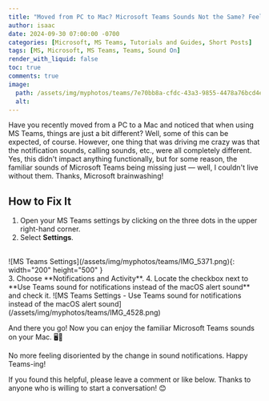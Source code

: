 ```yaml
---
title: "Moved from PC to Mac? Microsoft Teams Sounds Not the Same? Feeling lost without your familiar notification sounds?"
author: isaac
date: 2024-09-30 07:00:00 -0700
categories: [Microsoft, MS Teams, Tutorials and Guides, Short Posts]
tags: [MS, Microsoft, MS Teams, Teams, Sound On]
render_with_liquid: false
toc: true
comments: true
image:
  path: /assets/img/myphotos/teams/7e70bb8a-cfdc-43a3-9855-4478a76bcd4e.png
  alt: 
---
```


Have you recently moved from a PC to a Mac and noticed that when using MS Teams, things are just a bit different? Well, some of this can be expected, of course. However, one thing that was driving me crazy was that the notification sounds, calling sounds, etc., were all completely different. Yes, this didn't impact anything functionally, but for some reason, the familiar sounds of Microsoft Teams being missing just — well, I couldn't live without them. Thanks, Microsoft brainwashing!

## How to Fix It

1. Open your MS Teams settings by clicking on the three dots in the upper right-hand corner.
2. Select **Settings**.
<br>
![MS Teams Settings](/assets/img/myphotos/teams/IMG_5371.png){: width="200" height="500" }
<br>
3. Choose **Notifications and Activity**.
4. Locate the checkbox next to **Use Teams sound for notifications instead of the macOS alert sound** and check it.
![MS Teams Settings - Use Teams sound for notifications instead of the macOS alert sound](/assets/img/myphotos/teams/IMG_4528.png)

And there you go! Now you can enjoy the familiar Microsoft Teams sounds on your Mac. 🖥️🔔 

No more feeling disoriented by the change in sound notifications. Happy Teams-ing!

If you found this helpful, please leave a comment or like below. Thanks to anyone who is willing to start a conversation! 😊